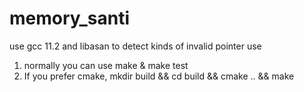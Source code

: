 # memory_santi
use gcc 11.2 and libasan to detect kinds of invalid pointer use

1. normally you can use make & make test 
2. If you prefer cmake, 
   mkdir build && cd build && cmake .. && make

